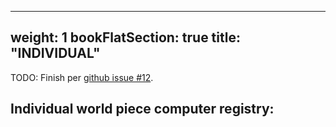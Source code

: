 
---
weight: 1
bookFlatSection: true
title: "INDIVIDUAL"
---

TODO: Finish per [github issue #12](https://github.com/wp-computer/registry/issues/12).

## **Individual world piece computer registry:**


